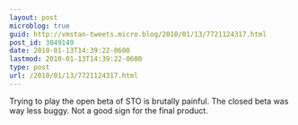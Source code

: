 ```yaml
---
layout: post
microblog: true
guid: http://vmstan-tweets.micro.blog/2010/01/13/7721124317.html
post_id: 3049149
date: 2010-01-13T14:39:22-0600
lastmod: 2010-01-13T14:39:22-0600
type: post
url: /2010/01/13/7721124317.html
---
```

Trying to play the open beta of STO is brutally painful. The closed beta was way less buggy. Not a good sign for the final product.
